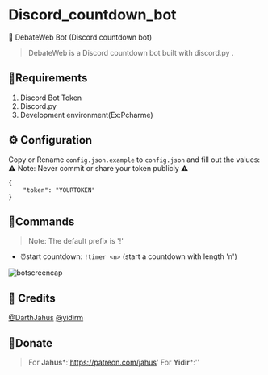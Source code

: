 # Discord_countdown_bot
 🤖 DebateWeb Bot (Discord countdown bot)
> DebateWeb is a Discord countdown bot built with discord.py .
## 🦾Requirements
1. Discord Bot Token
2. Discord.py
3. Development environment(Ex:Pcharme)
## ⚙️ Configuration
Copy or Rename `config.json.example` to `config.json` and fill out the values:
⚠️ Note: Never commit or share your token publicly ⚠️
```
{
	"token": "YOURTOKEN"
}
```
## 📝Commands
> Note: The default prefix is '!'
* ⏰start countdown:
`!timer <n>` (start a countdown with length 'n') 
<img src="https://media.discordapp.net/attachments/759439572705738797/760179493251055646/unknown.png" alt="botscreencap" >

## 📝 Credits
[@DarthJahus](https://github.com/DarthJahus)
[@yidirm](https://github.com/yidirm)
## 📍Donate
> For **Jahus***:'https://patreon.com/jahus'
> For **Yidir***:''

